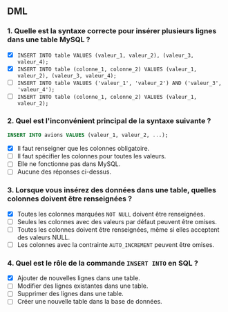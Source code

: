 ## DML 

### 1. Quelle est la syntaxe correcte pour insérer plusieurs lignes dans une table MySQL ?
- [x] `INSERT INTO table VALUES (valeur_1, valeur_2), (valeur_3, valeur_4);`
- [x] `INSERT INTO table (colonne_1, colonne_2) VALUES (valeur_1, valeur_2), (valeur_3, valeur_4);`
- [ ] `INSERT INTO table VALUES ('valeur_1', 'valeur_2') AND ('valeur_3', 'valeur_4');`
- [ ] `INSERT INTO table (colonne_1, colonne_2) VALUES (valeur_1, valeur_2);`

### 2. Quel est l'inconvénient principal de la syntaxe suivante ?
```sql
INSERT INTO avions VALUES (valeur_1, valeur_2, ...);
```
- [x] Il faut renseigner que les colonnes obligatoire.
- [ ] Il faut spécifier les colonnes pour toutes les valeurs.
- [ ] Elle ne fonctionne pas dans MySQL.
- [ ] Aucune des réponses ci-dessus.

### 3. Lorsque vous insérez des données dans une table, quelles colonnes doivent être renseignées ?
- [x] Toutes les colonnes marquées `NOT NULL` doivent être renseignées.
- [ ] Seules les colonnes avec des valeurs par défaut peuvent être omises.
- [ ] Toutes les colonnes doivent être renseignées, même si elles acceptent des valeurs NULL.
- [ ] Les colonnes avec la contrainte `AUTO_INCREMENT` peuvent être omises.

### 4. Quel est le rôle de la commande `INSERT INTO` en SQL ?
- [x] Ajouter de nouvelles lignes dans une table.
- [ ] Modifier des lignes existantes dans une table.
- [ ] Supprimer des lignes dans une table.
- [ ] Créer une nouvelle table dans la base de données.
